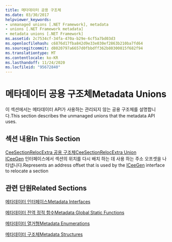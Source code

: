 ```yaml
---
title: 메타데이터 공용 구조체
ms.date: 03/30/2017
helpviewer_keywords:
- unmanaged unions [.NET Framework], metadata
- unions [.NET Framework metadata]
- metadata unions [.NET Framework]
ms.assetid: 2c7534cf-34fa-470a-b29e-6cf5a7bd03d3
ms.openlocfilehash: c6876d17fba842d9e33e030ef2863b210ba7fd64
ms.sourcegitcommit: d8020797a6657d0fbbdff362b80300815f682f94
ms.translationtype: MT
ms.contentlocale: ko-KR
ms.lasthandoff: 11/24/2020
ms.locfileid: "95672840"
---
```

# <a name="metadata-unions"></a><span data-ttu-id="7756a-102">메타데이터 공용 구조체</span><span class="sxs-lookup"><span data-stu-id="7756a-102">Metadata Unions</span></span>

<span data-ttu-id="7756a-103">이 섹션에서는 메타데이터 API가 사용하는 관리되지 않는 공용 구조체를 설명합니다.</span><span class="sxs-lookup"><span data-stu-id="7756a-103">This section describes the unmanaged unions that the metadata API uses.</span></span>  
  
## <a name="in-this-section"></a><span data-ttu-id="7756a-104">섹션 내용</span><span class="sxs-lookup"><span data-stu-id="7756a-104">In This Section</span></span>  

 [<span data-ttu-id="7756a-105">CeeSectionRelocExtra 공용 구조체</span><span class="sxs-lookup"><span data-stu-id="7756a-105">CeeSectionRelocExtra Union</span></span>](ceesectionrelocextra-union.md)  
 <span data-ttu-id="7756a-106">[ICeeGen](iceegen-interface.md) 인터페이스에서 섹션의 위치를 다시 배치 하는 데 사용 하는 주소 오프셋을 나타냅니다.</span><span class="sxs-lookup"><span data-stu-id="7756a-106">Represents an address offset that is used by the [ICeeGen](iceegen-interface.md) interface to relocate a section</span></span>  
  
## <a name="related-sections"></a><span data-ttu-id="7756a-107">관련 단원</span><span class="sxs-lookup"><span data-stu-id="7756a-107">Related Sections</span></span>  

 [<span data-ttu-id="7756a-108">메타데이터 인터페이스</span><span class="sxs-lookup"><span data-stu-id="7756a-108">Metadata Interfaces</span></span>](metadata-interfaces.md)  
  
 [<span data-ttu-id="7756a-109">메타데이터 전역 정적 함수</span><span class="sxs-lookup"><span data-stu-id="7756a-109">Metadata Global Static Functions</span></span>](metadata-global-static-functions.md)  
  
 [<span data-ttu-id="7756a-110">메타데이터 열거형</span><span class="sxs-lookup"><span data-stu-id="7756a-110">Metadata Enumerations</span></span>](metadata-enumerations.md)  
  
 [<span data-ttu-id="7756a-111">메타데이터 구조체</span><span class="sxs-lookup"><span data-stu-id="7756a-111">Metadata Structures</span></span>](metadata-structures.md)
